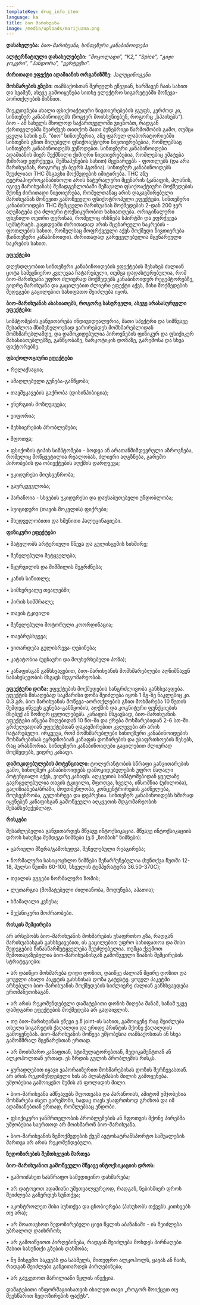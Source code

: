 ```yaml
---
templateKey: drug_info_item
language: ka
title: ბიო მარიხუანა
image: /media/uploads/marijuana.png
---
```

**დასახელება:** _ბიო-მარიხუანა, სინთეზური კანაბინოიდები_

**ალტერნატიული დასახელებები:**  _“შოკოლადი”, “K2,” “Spice”, “გიჟი ჯოკერი”, “პანდორა”, “ვერტექსი”._

**ძირითადი ეფექტი ადამიანის ორგანიზმზე:** _ჰალუცინოგენი._

**მოხმარების გზები:** თამბაქოსთან შერეულს ეწევიან, ხარშავენ ჩაის სახით და სვამენ, ასევე გამოიყენება სითხე ელექტრო სიგარეტებში მოწევა-აორთქლების მიზნით.

მიეკუთვნება ახალი ფსიქოაქტიური ნივთიერებების ჯგუფს, კერძოდ კი, სინთეზურ კანაბინოიდებს (ზოგჯერ მოიხსენიებენ, როგორც „სპაისებს“). ბიო - ამ სახელს მხოლოდ საქართველოში ვიცნობთ, რადგან ქართველებმა შეარქვეს თითქოს მათი ბუნებრივი წარმოშობის გამო, თუმცა ყველა სახის ე.წ. “ბიო” სინთეზურია, ანუ ფარულ ლაბორატორიებში სინთეზის გზით მიღებული ფსიქოაქტიური ნივთიერებებია, რომლებსაც სინთეზურ კანაბინოიდებს ვუწოდებთ. სინთეზური კანაბინოიდები ადამიანის მიერ შექმნილი ქიმიური ნივთიერებებია, რომლებიც ემატება (ხშირად ეფრქვევა, შეშხაპუნების სახით) მცენარეებს - ფოთლებს (და არა მარიხუანას, როგორც ეს ბევრს ჰგონია). სინთეზურ კანაბინოიდებს შეუძლიათ THC მსგავსი მოქმედების იმიტირება. THC ანუ ტეტრაჰიდროკანაბინოლი არის ნატურალური მცენარის (კანაფის, პლანის, იგივე მარიხუანას) შემადგენლობაში შემავალი ფსიქოაქტიური მოქმედების მქონე ძირითადი ნივთიერება, რომელთანაც არის დაკავშირებული მარიხუანას მოწევით გამოწვეული ფსიქოტროპული ეფექტები. სინთეზური კანაბინოიდები THC შემცველი მარიხუანას მოქმედებას 2-დან 200 ჯერ აღემატება და ძლიერი ტოქსიკურობით ხასიათდება. ორიგინალური ფხვნილი თეთრი ფერისაა, რომელიც იხსნება სპირტში და ეფრქვევა სუბსტრატს. გაყიდვაში ძირითადად არის მცენარეული ნაკრების - ფოთლების სახით, რომელსაც მოფრქვეული აქვს მოქმედი ნივთიერება (სინთეზური კანაბინოიდი). ძირითადად გარვცელებულია მცენარეული ნაკრების სახით. 

**ეფექტები**

დღესდღეობით სინთეზური კანაბინოიდების ეფექტების შესახებ ძალიან ცოტა სამეცნიერო კვლევაა ჩატარებული, თუმცა დადასტურებულია, რომ ბიო-მარიხუანა უფრო ძლიერად მოქმედებს კანაბინოიდურ რეცეპტორებზე, ვიდრე მარიხუანა და გაცილებით ძლიერი ეფექტი აქვს, მისი მოქმედების შედეგები გაცილებით სახიფათო შეიძლება იყოს. 

**ბიო-მარიხუანას ახასიათებს, როგორც სასურველი, ასევე არასასურველი ეფექტები:**

სიმპტომების განვითარება ინდივიდუალურია, მათი სპექტრი და სიმწვავე შესაძლოა მნიშვნელოვნად ვარირებდეს მომხმარებლიდან მომხმარებლამდე, და დამოკიდებულია პიროვნების ფიზიკურ და ფსიქიკურ მახასიათებლებზე, განწყობაზე, ნარკოტიკის დოზაზე, გარემოსა და სხვა ფაქტორებზე.

**ფსიქოლოგიური ეფექტები**

•	რელაქსაცია;

•	ამაღლებული გუნება-განწყობა;

•	თავშეკავების გაქრობა (დისინჰიბიცია);

•	ენერგიის მოზღვავება;

•	ეიფორია;

•	მეხსიერების პრობლემები;

•	შფოთვა;

•	ფსიქოზის ტიპის სიმპტომები - ბოდვა ან არათანმიმდევრული აზროვნება, რომელიც მოწყვეტილია რეალობას, ძლიერი აღგზნება, გარემო პირობების და ობიექტების აღქმის დარღვევა;

•	უკიდურესი მოუსვენრობა;

•	გაურკვევლობა;

•	პარანოია - სხვების უკიდურესი და დაუსაბუთებელი უნდობლობა;

•	სუიციდური (თავის მოკვლის) ფიქრები;

•	მხედველობითი და სმენითი ჰალუცინაციები.

**ფიზიკური ეფექტები**

•	მატულობს არტერიული წნევა და გულისცემის სიხშირე;

•	შენელებული მეტყველება;

•	წყურვილის და შიმშილის შეგრძნება;

•	კანის სიწითლე;

•	სიმხურვალე თვალებში;

•	პირის სიმშრალე;

•	თავის ტკივილი

•	შენელებული მოტორული კოორდინაცია;

•	თავბრუსხვევა;

•	ვითარდება გულისრევა-ღებინება;

•	კატატონია (უცნაური და მოუხერხებელი პოზა);

•	კანაფისგან განსხვავებით, ბიო-მარიხუანის მომხმარებლები აღნიშნავენ ნაბახუსევობის მსგავს მდგომარეობას.

**ეფექტური დოზა:** ეფექტების მოქმედების ხანგრძლივობა განსხვავდება. ეფექტის მისაღებად საკმარისი დოზა შეიძლება იყოს 1 მგ-ზე ნაკლებიც კი.  0.3 გრ. ბიო მარიხუანის მოწევა-აორთქლების გზით მოხმარება 10 წუთის შემდეგ იწვევს გუნება-განწყობის, აღქმის და კოგნიტური ფუნქციების მსუბუქ ან ზომიერ ცვლილებებს. კანაფის მსგავსად, ბიო-მარიხუანის ეფექტები იწყება მიღებიდან 10 წთ-ში და ქრება მოხმარებიდან 2-6 სთ-ში. გრძელვადიან ეფექტებთან დაკავშირებით კვლევები არ არის ჩატარებული. ირკვევა, რომ მომხმარებლები სინთეზური კანაბინოიდების მოხმარებისას ეყრდნობიან კანაფის დოზირების და უსაფრთხოების წესებს, რაც არასწორია.  სინთეზური კანაბინოიდები გაცილებით ძლიერად მოქმედებს, ვიდრე კანაფი. 

**დამოკიდებულების პოტენციალი:** ტოლერანტობის სწრაფი განვითარების გამო, სინთეზურ კანაბინოიდებს დამოკიდებულების უფრო მაღალი პოტენციალი აქვს, ვიდრე კანაფს. აღკვეთის სიმპტომებიდან ყველაზე გავრცელებულია თავის ტკივილი, შფოთვა, ხველა, ინსომნია (უძილობა), გაღიზიანება/ბრაზი, მოუთმენლობა, კონცენტრირების გაძნელება, მოუსვენრობა, გულისრევა და დეპრესია. სინთეზურ კანაბინოიდებს ხშირად იყენებენ კანაფისგან გამოწვეული აღკვეთის მდგომარეობის შესამსუბუქებლად. 

**რისკები**

შესაძლებელია განვითარდეს მწვავე ინტოქსიკაცია. მწვავე ინტოქსიკაციის დროს სახეზეა შემდეგი ნიშნები (ე.წ „ზომბის“ ნიშნები):

•	ცარიელი მზერა/გამოხედვა, შენელებული რეაგირება;

•	ნორმალური სასიცოცხლო ნიშნები შენარჩუნებულია (სუნთქვა წუთში 12-18, პულსი წუთში 60-100, სხეულის ტემპერატურა 36.50-370C);

•	თვალის გუგები ნორმალური ზომის;

•	ლეთარგია (მომატებული ძილიანობა, მოდუნება, აპათია);

•	ხმამაღალი კვნესა;

•	მექანიკური მოძრაობები.

**რისკის შემცირება**

არ არსებობს ბიო-მარიხუანის მოხმარების უსაფრთხო გზა, რადგან მარიხუანასგან განსხვავებით, ის გაცილებით უფრო სახიფათოა და მისი შედეგების წინასწარმეტყველება შეუძლებელია. თუმცა ქვემოთ შემოთავაზებულია ბიო-მარიხუანისგან გამოწვეული ზიანის შემცირების სტრატეგიები:

•	არ დაიწყო მოხმარება დიდი დოზით, დაიწყე ძალიან მცირე დოზით და ყოველი ახალი პაკეტის გახსნისას დოზა გატესტე. ყოველ პაკეტში არსებული ბიო-მარიხუანის მოქმედების სიძლიერე ძალიან განსხვავდება ერთმანეთისაგან. 

•	არ არის რეკომენდებული დამატებითი დოზის მიღება მანამ, სანამ უკვე დამდგარი ეფექტების მოქმედება არ გადაივლის.

•	თუ ბიო-მარიხუანას ეწევი ე.წ joint-ის სახით, გამოიყენე რაც შეიძლება თხელი სიგარეტის ქაღალდი და ერიდე პრინტის მქონე ქაღალდის გამოყენებას. ბიო-მარიხუანის მოწევა უმჯობესია თამბაქოსთან ან სხვა გამომშრალ მცენარესთან ერთად.  

•	არ მოიხმარო კანაფთან, სტიმულატორებთან, მედიკამენტთან ან ალკოჰოლთან ერთად. ეს ზრდის გულის პრობლემის რისკს. 

•	ყურადღებით იყავი ვაპორაიზერით მოხმარებისას დოზის შერჩევასთან. არ არის რეკომენდებული ხის ან პლასტმასის მილის გამოყენება. უმჯობესია გამოიყენო შუშის ან ფოლადის მილი. 

•	ბიო-მარიხუანა ამწვავებს შფოთვასა და პარანოიას, ამიტომ უმჯობესია მოხმარება ისეთ გარემოში, სადაც  თავს უსაფრთხოდ გრძნობ და იმ ადამიანებთან ერთად, რომლებსაც ენდობი. 

•	ფსიქიკური ჯანმრთელობის პრობლემების ან შფოთვის მქონე პირებმა უმჯობესია საერთოდ არ მოიხმარონ ბიო-მარიხუანა. 

•	ბიო-მარიხუანის ზემოქმედების ქვეშ ავტოსატრანსპორტო საშუალების მართვა არ არის რეკომენდებული. 

**ზედოზირების შემთხვევის მართვა**

**ბიო-მარიხუანით გამოწვეული მწვავე ინტოქსიკაციის დროს:**

•	გამოიძახეთ სასწრაფო სამედიცინო დახმარება;

•	არ დატოვოთ ადამიანი უმეთვალყურეოდ, რადგან, ნებისმიერ დროს შეიძლება გაჩერდეს სუნთქვა;

•	აკონტროლეთ მისი სუნთქვა და ცნობიერება (პასუხობს თქვენს კითხვებს თუ არა);

•	არ მოათავსოთ ზედოზირებული ცივი წყლის აბაზანაში - ის შეიძლება უბრალოდ დაიხრჩოს;

•	არ გამოიწვიოთ პირღებინება, რადგან შეიძლება მოხდეს პირნაღები მასით სასუნთქი გზების დახშობა;

•	ნუ მისცემთ საკვებს და სასმელს, მითუფრო ალკოჰოლს, ყავას ან ჩაის, რადგან შეიძლება განვითარდეს პირღებინება;

•	არ გაუკეთოთ მარილიანი წყლის ინექცია.

დამატებითი ინფორმაციისათვის იხილეთ თავი „როგორ მოიქცეთ თუ შეესწარით ზედოზირების ფაქტს“.
